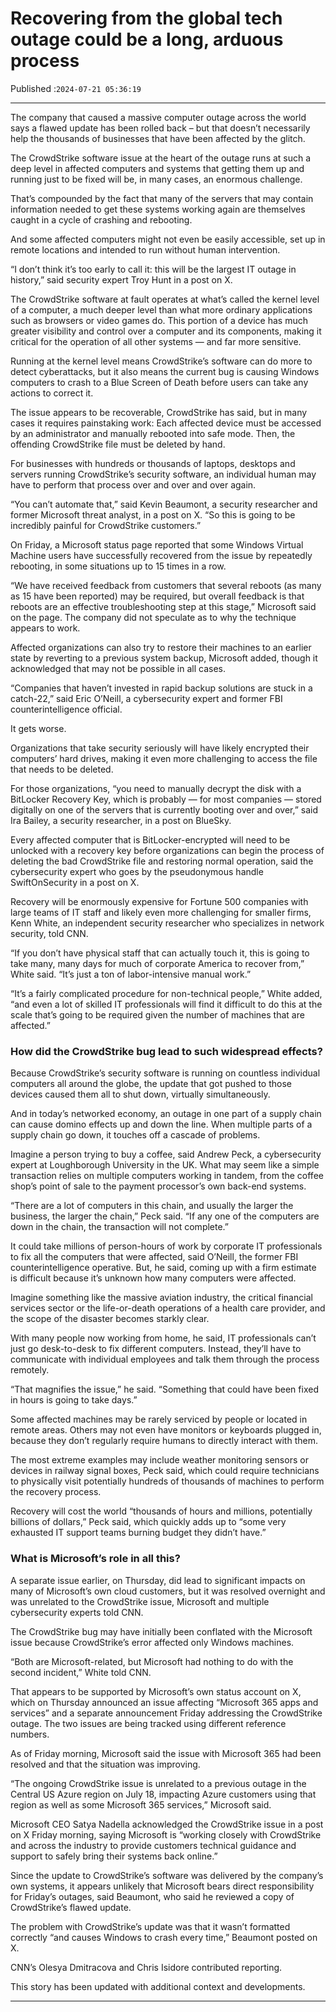 # Recovering from the global tech outage could be a long, arduous process

Published :`2024-07-21 05:36:19`

---

The company that caused a massive computer outage across the world says a flawed update has been rolled back – but that doesn’t necessarily help the thousands of businesses that have been affected by the glitch.

The CrowdStrike software issue at the heart of the outage runs at such a deep level in affected computers and systems that getting them up and running just to be fixed will be, in many cases, an enormous challenge.

That’s compounded by the fact that many of the servers that may contain information needed to get these systems working again are themselves caught in a cycle of crashing and rebooting.

And some affected computers might not even be easily accessible, set up in remote locations and intended to run without human intervention.

“I don’t think it’s too early to call it: this will be the largest IT outage in history,” said security expert Troy Hunt in a post on X.

The CrowdStrike software at fault operates at what’s called the kernel level of a computer, a much deeper level than what more ordinary applications such as browsers or video games do. This portion of a device has much greater visibility and control over a computer and its components, making it critical for the operation of all other systems — and far more sensitive.

Running at the kernel level means CrowdStrike’s software can do more to detect cyberattacks, but it also means the current bug is causing Windows computers to crash to a Blue Screen of Death before users can take any actions to correct it.

The issue appears to be recoverable, CrowdStrike has said, but in many cases it requires painstaking work: Each affected device must be accessed by an administrator and manually rebooted into safe mode. Then, the offending CrowdStrike file must be deleted by hand.

For businesses with hundreds or thousands of laptops, desktops and servers running CrowdStrike’s security software, an individual human may have to perform that process over and over and over again.

“You can’t automate that,” said Kevin Beaumont, a security researcher and former Microsoft threat analyst, in a post on X. “So this is going to be incredibly painful for CrowdStrike customers.”

On Friday, a Microsoft status page reported that some Windows Virtual Machine users have successfully recovered from the issue by repeatedly rebooting, in some situations up to 15 times in a row.

“We have received feedback from customers that several reboots (as many as 15 have been reported) may be required, but overall feedback is that reboots are an effective troubleshooting step at this stage,” Microsoft said on the page. The company did not speculate as to why the technique appears to work.

Affected organizations can also try to restore their machines to an earlier state by reverting to a previous system backup, Microsoft added, though it acknowledged that may not be possible in all cases.

“Companies that haven’t invested in rapid backup solutions are stuck in a catch-22,” said Eric O’Neill, a cybersecurity expert and former FBI counterintelligence official.

It gets worse.

Organizations that take security seriously will have likely encrypted their computers’ hard drives, making it even more challenging to access the file that needs to be deleted.

For those organizations, “you need to manually decrypt the disk with a BitLocker Recovery Key, which is probably — for most companies — stored digitally on one of the servers that is currently booting over and over,” said Ira Bailey, a security researcher, in a post on BlueSky.

Every affected computer that is BitLocker-encrypted will need to be unlocked with a recovery key before organizations can begin the process of deleting the bad CrowdStrike file and restoring normal operation, said the cybersecurity expert who goes by the pseudonymous handle SwiftOnSecurity in a post on X.

Recovery will be enormously expensive for Fortune 500 companies with large teams of IT staff and likely even more challenging for smaller firms, Kenn White, an independent security researcher who specializes in network security, told CNN.

“If you don’t have physical staff that can actually touch it, this is going to take many, many days for much of corporate America to recover from,” White said. “It’s just a ton of labor-intensive manual work.”

“It’s a fairly complicated procedure for non-technical people,” White added, “and even a lot of skilled IT professionals will find it difficult to do this at the scale that’s going to be required given the number of machines that are affected.”

### How did the CrowdStrike bug lead to such widespread effects?

Because CrowdStrike’s security software is running on countless individual computers all around the globe, the update that got pushed to those devices caused them all to shut down, virtually simultaneously.

And in today’s networked economy, an outage in one part of a supply chain can cause  domino effects up and down the line. When multiple parts of a supply chain go down, it touches off a cascade of problems.

Imagine a person trying to buy a coffee, said Andrew Peck, a cybersecurity expert at Loughborough University in the UK. What may seem like a simple transaction relies on multiple computers working in tandem, from the coffee shop’s point of sale to the payment processor’s own back-end systems.

“There are a lot of computers in this chain, and usually the larger the business, the larger the chain,” Peck said. “If any one of the computers are down in the chain, the transaction will not complete.”

It could take millions of person-hours of work by corporate IT professionals to fix all the computers that were affected, said O’Neill, the former FBI counterintelligence operative. But, he said, coming up with a firm estimate is difficult because it’s unknown how many computers were affected.

Imagine something like the massive aviation industry, the critical financial services sector or the life-or-death operations of a health care provider, and the scope of the disaster becomes starkly clear.

With many people now working from home, he said, IT professionals can’t just go desk-to-desk to fix different computers. Instead, they’ll have to communicate with individual employees and talk them through the process remotely.

“That magnifies the issue,” he said. “Something that could have been fixed in hours is going to take days.”

Some affected machines may be rarely serviced by people or located in remote areas. Others may not even have monitors or keyboards plugged in, because they don’t regularly require humans to directly interact with them.

The most extreme examples may include weather monitoring sensors or devices in railway signal boxes, Peck said, which could require technicians to physically visit potentially hundreds of thousands of machines to perform the recovery process.

Recovery will cost the world “thousands of hours and millions, potentially billions of dollars,” Peck said, which quickly adds up to “some very exhausted IT support teams burning budget they didn’t have.”

### What is Microsoft’s role in all this?

A separate issue earlier, on Thursday, did lead to significant impacts on many of Microsoft’s own cloud customers, but it was resolved overnight and was unrelated to the CrowdStrike issue, Microsoft and multiple cybersecurity experts told CNN.

The CrowdStrike bug may have initially been conflated with the Microsoft issue because CrowdStrike’s error affected only Windows machines.

“Both are Microsoft-related, but Microsoft had nothing to do with the second incident,” White told CNN.

That appears to be supported by Microsoft’s own status account on X, which on Thursday announced an issue affecting “Microsoft 365 apps and services” and a separate announcement Friday addressing the CrowdStrike outage. The two issues are being tracked using different reference numbers.

As of Friday morning, Microsoft said the issue with Microsoft 365 had been resolved and that the situation was improving.

“The ongoing CrowdStrike issue is unrelated to a previous outage in the Central US Azure region on July 18, impacting Azure customers using that region as well as some Microsoft 365 services,” Microsoft said.

Microsoft CEO Satya Nadella acknowledged the CrowdStrike issue in a post on X Friday morning, saying Microsoft is “working closely with CrowdStrike and across the industry to provide customers technical guidance and support to safely bring their systems back online.”

Since the update to CrowdStrike’s software was delivered by the company’s own systems, it appears unlikely that Microsoft bears direct responsibility for Friday’s outages, said Beaumont, who said he reviewed a copy of CrowdStrike’s flawed update.

The problem with CrowdStrike’s update was that it wasn’t formatted correctly “and causes Windows to crash every time,” Beaumont posted on X.

CNN’s Olesya Dmitracova and Chris Isidore contributed reporting.

This story has been updated with additional context and developments.

---

